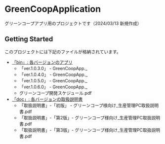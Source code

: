 # GreenCoopApplication

グリーンコープアプリ用のプロジェクトです（2024/03/13 新規作成）

## Getting Started

このプロジェクトには下記のファイルが格納されています。

- [「bin」: 各バージョンのアプリ](https://github.com/hayaka59/GreenCoopApplication/tree/main/bin)
   - 「ver.1.0.3.0」 - GreenCoopApp._
   - 「ver.1.0.4.0」 - GreenCoopApp._
   - 「ver.1.0.5.0」 - GreenCoopApp._
   - 「ver.1.0.6.0」 - GreenCoopApp._
   - グリーンコープ開発スケジュール.pdf
- [「doc」: 各バージョンの取扱説明書](https://github.com/hayaka59/GreenCoopApplication/tree/main/doc/%E5%8F%96%E6%89%B1%E8%AA%AC%E6%98%8E%E6%9B%B8)
   - 「取扱説明書」-「初版」 - グリーンコープ様向け_生産管理PC取扱説明書.pdf
   - 「取扱説明書」-「第2版」- グリーンコープ様向け_生産管理PC取扱説明書.pdf
   - 「取扱説明書」-「第3版」- グリーンコープ様向け_生産管理PC取扱説明書.pdf

